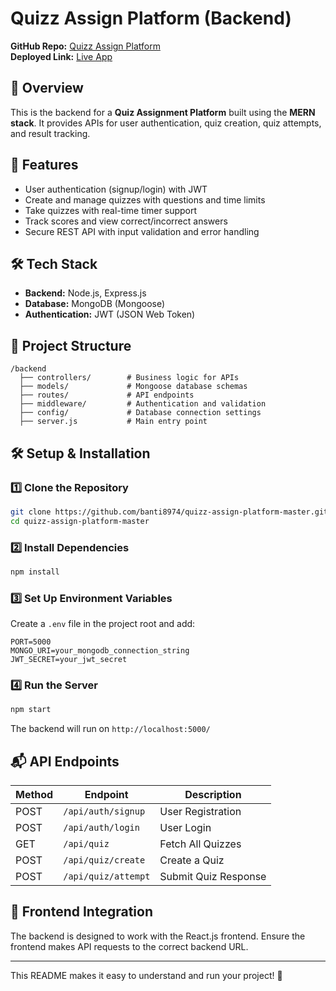 # Quizz Assign Platform (Backend)

**GitHub Repo:** [Quizz Assign Platform](https://github.com/banti8974/quizz-assign-platform-master)  
**Deployed Link:** [Live App](https://quizz-assign-platform-master.onrender.com/)  

## 📌 Overview  
This is the backend for a **Quiz Assignment Platform** built using the **MERN stack**. It provides APIs for user authentication, quiz creation, quiz attempts, and result tracking.  

## 🚀 Features  
- User authentication (signup/login) with JWT  
- Create and manage quizzes with questions and time limits  
- Take quizzes with real-time timer support  
- Track scores and view correct/incorrect answers  
- Secure REST API with input validation and error handling  

## 🛠 Tech Stack  
- **Backend:** Node.js, Express.js  
- **Database:** MongoDB (Mongoose)  
- **Authentication:** JWT (JSON Web Token)  


## 💂️ Project Structure  
```
/backend
  ├── controllers/        # Business logic for APIs
  ├── models/             # Mongoose database schemas
  ├── routes/             # API endpoints
  ├── middleware/         # Authentication and validation
  ├── config/             # Database connection settings
  ├── server.js           # Main entry point
```

## 🛠 Setup & Installation  
### 1️⃣ Clone the Repository  
```bash
git clone https://github.com/banti8974/quizz-assign-platform-master.git
cd quizz-assign-platform-master
```
### 2️⃣ Install Dependencies  
```bash
npm install
```
### 3️⃣ Set Up Environment Variables  
Create a `.env` file in the project root and add:  
```
PORT=5000
MONGO_URI=your_mongodb_connection_string
JWT_SECRET=your_jwt_secret
```
### 4️⃣ Run the Server  
```bash
npm start
```
The backend will run on `http://localhost:5000/`  

## 📬 API Endpoints  
| Method | Endpoint | Description |
|--------|---------|-------------|
| POST | `/api/auth/signup` | User Registration |
| POST | `/api/auth/login` | User Login |
| GET | `/api/quiz` | Fetch All Quizzes |
| POST | `/api/quiz/create` | Create a Quiz |
| POST | `/api/quiz/attempt` | Submit Quiz Response |

## 🔗 Frontend Integration  
The backend is designed to work with the React.js frontend. Ensure the frontend makes API requests to the correct backend URL.  

---

This README makes it easy to understand and run your project! 🚀

